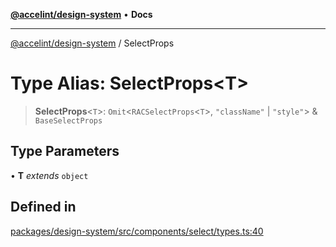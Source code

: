 [**@accelint/design-system**](../README.md) • **Docs**

***

[@accelint/design-system](../README.md) / SelectProps

# Type Alias: SelectProps\<T\>

> **SelectProps**\<`T`\>: `Omit`\<`RACSelectProps`\<`T`\>, `"className"` \| `"style"`\> & `BaseSelectProps`

## Type Parameters

• **T** *extends* `object`

## Defined in

[packages/design-system/src/components/select/types.ts:40](https://github.com/gohypergiant/standard-toolkit/blob/258694cea8ed8bbd956b3cf5da47c2c9debcf127/packages/design-system/src/components/select/types.ts#L40)
